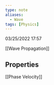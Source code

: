 ```yaml
---
type: note
aliases:
  - Wave
tags: [Physics]
---
```

03/25/2022 17:57

  


[[Wave Propagation]]

## Properties


[[Phase Velocity]]